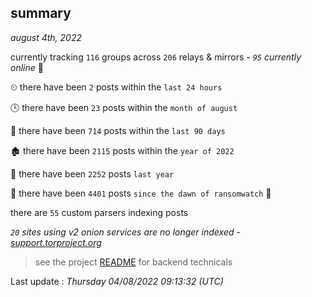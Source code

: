 
## summary
_august 4th, 2022_

currently tracking `116` groups across `206` relays & mirrors - _`95` currently online_ 📡

⏲ there have been `2` posts within the `last 24 hours`

🕓 there have been `23` posts within the `month of august`

📅 there have been `714` posts within the `last 90 days`

🏚 there have been `2115` posts within the `year of 2022`

🚀 there have been `2252` posts `last year`

🦕 there have been `4401` posts `since the dawn of ransomwatch` 🐣

there are `55` custom parsers indexing posts

_`20` sites using v2 onion services are no longer indexed - [support.torproject.org](https://support.torproject.org/onionservices/v2-deprecation/)_

> see the project [README](https://github.com/jmousqueton/ransomwatch#readme) for backend technicals



Last update : _Thursday 04/08/2022 09:13:32 (UTC)_


